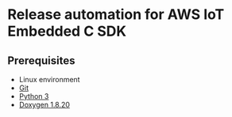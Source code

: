 # Release automation for AWS IoT Embedded C SDK

## Prerequisites

- Linux environment
- [Git](https://git-scm.com/downloads/)
- [Python 3](https://www.python.org/downloads/)
- [Doxygen 1.8.20](http://doxygen.nl/files/doxygen-1.8.20.linux.bin.tar.gz)

